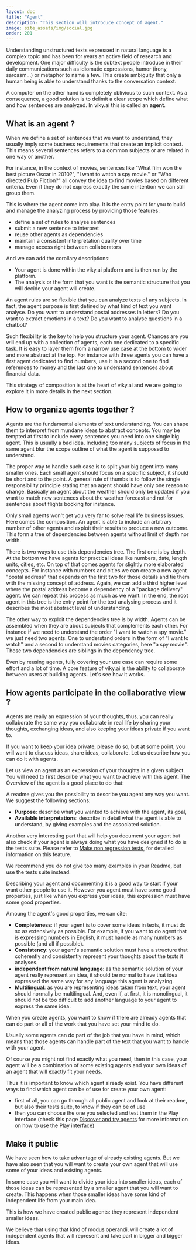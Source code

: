 ```yaml
---
layout: doc
title: "Agent"
description: "This section will introduce concept of agent."
image: site_assets/img/social.jpg
order: 201
---
```


Understanding unstructured texts expressed in natural language is a complex topic and has been for years an active field of research and development.
One major difficulty is the subtext people introduce in their daily communications such as idiomatic expressions, humor (irony, sarcasm...) or metaphor to name a few. This create ambiguity that only a human being is able to understand thanks to the conversation context.

A computer on the other hand is completely oblivious to such context. As a consequence, a good solution is to delimit a clear scope which define what and how sentences are analyzed. In viky.ai this is called an **agent**.


## What is an agent ?

When we define a set of sentences that we want to understand, they usually imply some business requirements that create an implicit context. This means several sentences refers to a common subjects or are related in one way or another.

For instance, in the context of movies, sentences like "What film won the best picture Oscar in 2010?", "I want to watch a spy movie." or "Who directed Pulp Fiction?" all convey the idea to find movies based on different criteria. Even if they do not express exactly the same intention we can still group them.

This is where the agent come into play. It is the entry point for you to build and manage the analyzing process by providing those features:
* define a set of rules to analyse sentences
* submit a new sentence to interpret
* reuse other agents as dependencies 
* maintain a consistent interpretation quality over time
* manage access right between collaborators

And we can add the corollary descriptions:

* Your agent is done within the viky.ai platform and is then run by the platform.
* The analysis or the form that you want is the semantic structure that you will decide your agent will create.

An agent rules are so flexible that you can analyze texts of any subjects. In fact, the agent purpose is first defined by what kind of text you want analyse. Do you want to understand postal addresses in letters? Do you want to extract emotions in a text? Do you want to analyse questions in a chatbot?

Such flexibility is the key to help you structure your agent. Chances are you will end up with a collection of agents, each one dedicated to a specific task. It is easy to layer them from a narrow use case at the bottom to wider and more abstract at the top. For instance with three agents you can have a first agent dedicated to find numbers, use it in a second one to find references to money and the last one to understand sentences about financial data.

This strategy of composition is at the heart of viky.ai and we are going to explore it in more details in the next section. 


## How to organize agents together ?

Agents are the fundamental elements of text understanding. You can shape them to interpret from mundane ideas to abstract concepts.
You may be tempted at first to include every sentences you need into one single big agent. This is usually a bad idea. Including too many subjects of focus in the same agent blur the scope outline of what the agent is supposed to understand.

The proper way to handle such case is to split your big agent into many smaller ones. Each small agent should focus on a specific subject, it should be short and to the point. A general rule of thumbs is to follow the single responsibility principle stating that an agent should have only one reason to change. Basically an agent about the weather should only be updated if you want to match new sentences about the weather forecast and not for sentences about flights booking for instance.

Only small agents won't get you very far to solve real life business issues. Here comes the composition. An agent is able to include an arbitrary number of other agents and exploit their results to produce a new outcome. This form a tree of dependencies between agents without limit of depth nor width.

There is two ways to use this dependencies tree. The first one is by depth. At the bottom we have agents for practical ideas like numbers, date, length units, cities, etc. On top of that comes agents for slightly more elaborated concepts. For instance with numbers and cities we can create a new agent "postal address" that depends on the first two for those details and tie them with the missing concept of address. Again, we can add a third higher level where the postal address become a dependency of a "package delivery" agent. We can repeat this process as much as we want. In the end, the root agent in this tree is the entry point for the text analysing process and it describes the most abstract level of understanding.

The other way to exploit the dependencies tree is by width. Agents can be assembled when they are about subjects that complements each other. For instance if we need to understand the order "I want to watch a spy movie." we just need two agents. One to understand orders in the form of "I want to watch" and a second to understand movies categories, here "a spy movie". Those two dependencies are siblings in the dependency tree.

Even by reusing agents, fully covering your use case can require some effort and a lot of time. A core feature of viky.ai is the ability to collaborate between users at building agents. Let's see how it works.


## How agents participate in the collaborative view ?

Agents are really an expression of your thoughts, thus, you can really collaborate the same way you collaborate in real life by sharing your thoughts, exchanging ideas, and also keeping your ideas private if you want to.

If you want to keep your idea private, please do so, but at some point, you will want to discuss ideas, share ideas, collaborate. Let us describe how you can do it with agents.

Let us view an agent as an expression of your thoughts in a given subject. You will need to first describe what you want to achieve with this agent. The Overview of the agent is a good place to do that:

A readme gives you the possibility to describe you agent any way you want. We suggest the following sections:
* **Purpose**: describe what you wanted to achieve with the agent, its goal,
* **Available interpretations**: describe in detail what the agent is able to understand, by giving examples and the associated solution.

Another very interesting part that will help you document your agent but also check if your agent is always doing what you have designed it to do is the tests suite. Please refer to [Make non regression tests](/doc/how-to/make-non-regression-tests/), for detailed information on this feature.

We recommend you do not give too many examples in your Readme, but use the tests suite instead.

Describing your agent and documenting it is a good way to start if your want other people to use it. However you agent must have some good properties, just like when you express your ideas, this expression must have some good properties.

Amoung the agent's good properties, we can cite:

* **Completeness**: if your agent is to cover some ideas in texts, it must do so as extensively as possible. For example, if you want to do agent that is expressing numbers in English, it must handle as many numbers as possible (and all if possible).
* **Consistency**: your agent's semantic solution must have a structure that coherently and consistently represent your thoughts about the texts it analyses.
* **independent from natural language**: as the semantic solution of your agent really represent an idea, it should be normal to have that idea expressed the same way for any language this agent is analyzing.
* **Multilingual**: as you are representing ideas taken from text, your agent should normally be multilingual. And, even if, at first, it is monolingual, it should not be too difficult to add another language to your agent to express the same idea.


When you create agents, you want to know if there are already agents that can do part or all of the work that you have set your mind to do.

Usually some agents can do part of the job that you have in mind, which means that those agents can handle part of the text that you want to handle with your agent.

Of course you might not find exactly what you need, then in this case, your agent will be a combination of some existing agents and your own ideas of an agent that will exactly fit your needs.

Thus it is important to know which agent already exist. You have different ways to find which agent can be of use for create your own agent:

* first of all, you can go through all public agent and look at their readme, but also their tests suite, to know if they can be of use
* then you can choose the one you selected and test them in the Play interface (check this page [Discover and try agents](/doc/how-to/discover-and-try-agents/) for more information on how to use the Play interface)


## Make it public

We have seen how to take advantage of already existing agents. But we have also seen that you will want to create your own agent that will use some of your ideas and existing agents.

In some case you will want to divide your idea into smaller ideas, each of those ideas can be represented by a smaller agent that you will want to create. This happens when those smaller ideas have some kind of independent life from your main idea.

This is how we have created public agents: they represent independent smaller ideas.

We believe that using that kind of modus operandi, will create a lot of independent agents that will represent and take part in bigger and bigger ideas.
